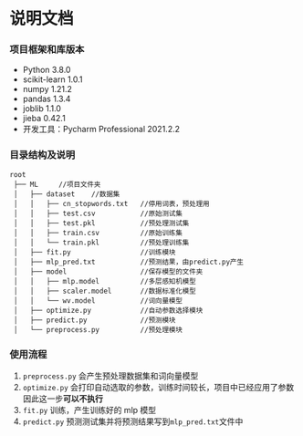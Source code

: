 # 说明文档

### 项目框架和库版本

- Python 3.8.0
- scikit-learn 1.0.1
- numpy  1.21.2
- pandas 1.3.4
- joblib 1.1.0
- jieba 0.42.1
- 开发工具：Pycharm Professional 2021.2.2

### 目录结构及说明

```
root
 ├── ML		//项目文件夹
 │   ├── dataset	//数据集
 │   │   ├── cn_stopwords.txt	//停用词表，预处理用
 │   │   ├── test.csv			//原始测试集
 │   │   ├── test.pkl			//预处理测试集
 │   │   ├── train.csv			//原始训练集
 │   │   └── train.pkl			//预处理训练集
 │   ├── fit.py					//训练模块
 │   ├── mlp_pred.txt			//预测结果，由predict.py产生
 │   ├── model					//保存模型的文件夹
 │   │   ├── mlp.model			//多层感知机模型
 │   │   ├── scaler.model		//数据标准化模型
 │   │   └── wv.model			//词向量模型
 │   ├── optimize.py			//自动参数选择模块
 │   ├── predict.py				//预测模块
 │   └── preprocess.py			//预处理模块
```

### 使用流程

1. `preprocess.py` 会产生预处理数据集和词向量模型
2. `optimize.py` 会打印自动选取的参数，训练时间较长，项目中已经应用了参数因此这一步**可以不执行**
3. `fit.py` 训练，产生训练好的 mlp 模型
4. `predict.py` 预测测试集并将预测结果写到`mlp_pred.txt`文件中
